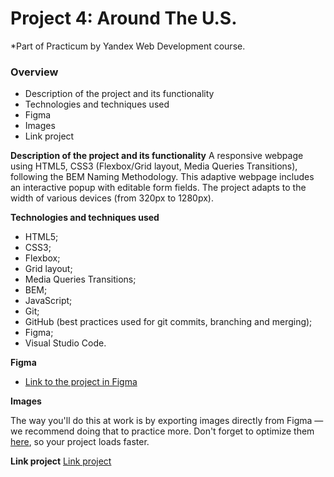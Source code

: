 # Project 4: Around The U.S.

*Part of Practicum by Yandex Web Development course.


### Overview

* Description of the project and its functionality
* Technologies and techniques used
* Figma
* Images
* Link project


**Description of the project and its functionality**
A responsive webpage using HTML5, CSS3 (Flexbox/Grid layout, Media Queries Transitions), following the BEM Naming Methodology. This adaptive webpage includes an interactive popup with editable form fields. The project adapts to the width of various devices (from 320px to 1280px).


**Technologies and techniques used**
- HTML5;
- CSS3;
- Flexbox;
- Grid layout;
- Media Queries Transitions;
- BEM;
- JavaScript;
- Git;
- GitHub (best practices used for git commits, branching and merging);
- Figma;
- Visual Studio Code.


**Figma**

* [Link to the project in Figma](https://www.figma.com/file/mUgu8OSHWE0M6p6vfwmdu9/Sprint-4-Around-The-U.S.-desktop-mobile?node-id=0%3A1)

**Images**

The way you'll do this at work is by exporting images directly from Figma — we recommend doing that to practice more. Don't forget to optimize them [here](https://tinypng.com/), so your project loads faster. 

**Link project**
[Link project](https://gabrielabaranciuc.github.io/web_project_4/)